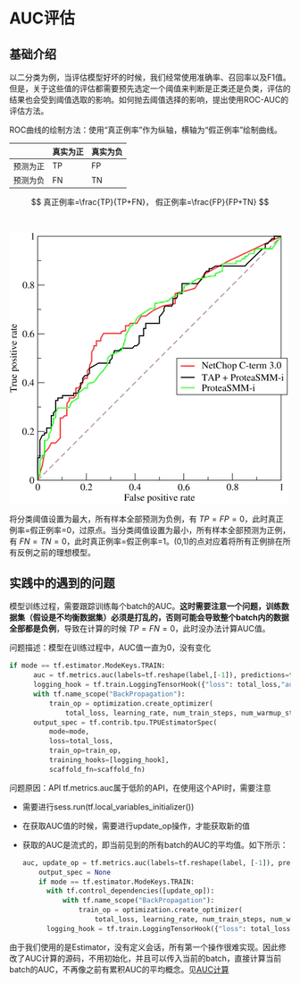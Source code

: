 # AUC评估

## 基础介绍

​		以二分类为例，当评估模型好坏的时候，我们经常使用准确率、召回率以及F1值。但是，关于这些值的评估都需要预先选定一个阈值来判断是正类还是负类，评估的结果也会受到阈值选取的影响。如何抛去阈值选择的影响，提出使用ROC-AUC的评估方法。

​		ROC曲线的绘制方法：使用“真正例率”作为纵轴，横轴为“假正例率”绘制曲线。

|          | 真实为正 | 真实为负 |
| -------- | -------- | -------- |
| 预测为正 | TP       | FP       |
| 预测为负 | FN       | TN       |

$$
真正例率=\frac{TP}{TP+FN}，
假正例率=\frac{FP}{FP+TN}
$$

​		

![](pictures/auc.png)

将分类阈值设置为最大，所有样本全部预测为负例，有 $TP=FP=0$，此时真正例率=假正例率=0，过原点。当分类阈值设置为最小，所有样本全部预测为正例，有 $FN=TN=0$，此时真正例率=假正例率=1。(0,1)的点对应着将所有正例排在所有反例之前的理想模型。

## 实践中的遇到的问题

模型训练过程，需要跟踪训练每个batch的AUC。**这时需要注意一个问题，训练数据集（假设是不均衡数据集）必须是打乱的，否则可能会导致整个batch内的数据全部都是负例**，导致在计算的时候 $TP=FN=0$，此时没办法计算AUC值。

问题描述：模型在训练过程中，AUC值一直为0，没有变化

~~~python
if mode == tf.estimator.ModeKeys.TRAIN:
      auc = tf.metrics.auc(labels=tf.reshape(label,[-1]), predictions=tf.reshape(probabilities,[-1]))
      logging_hook = tf.train.LoggingTensorHook({"loss": total_loss,"auc":auc[0]}, every_n_iter=50)
      with tf.name_scope("BackPropagation"):
          train_op = optimization.create_optimizer(
              total_loss, learning_rate, num_train_steps, num_warmup_steps, use_tpu)
      output_spec = tf.contrib.tpu.TPUEstimatorSpec(
          mode=mode,
          loss=total_loss,
          train_op=train_op,
          training_hooks=[logging_hook],
          scaffold_fn=scaffold_fn)
~~~

问题原因：API tf.metrics.auc属于低阶的API，在使用这个API时，需要注意

* 需要进行sess.run(tf.local_variables_initializer())

* 在获取AUC值的时候，需要进行update_op操作，才能获取新的值

* 获取的AUC是流式的，即当前见到的所有batch的AUC的平均值。如下所示：

  ~~~python
  auc, update_op = tf.metrics.auc(labels=tf.reshape(label, [-1]), predictions=tf.reshape(probabilities, [-1]))
      output_spec = None
      if mode == tf.estimator.ModeKeys.TRAIN:
        with tf.control_dependencies([update_op]):
            with tf.name_scope("BackPropagation"):
                train_op = optimization.create_optimizer(
                    total_loss, learning_rate, num_train_steps, num_warmup_steps, use_tpu)
        logging_hook = tf.train.LoggingTensorHook({"loss": total_loss, "auc": auc}, every_n_iter=50)
  ~~~

由于我们使用的是Estimator，没有定义会话，所有第一个操作很难实现。因此修改了AUC计算的源码，不用初始化，并且可以传入当前的batch，直接计算当前batch的AUC，不再像之前有累积AUC的平均概念。见[AUC计算](./auc_calculate.py)